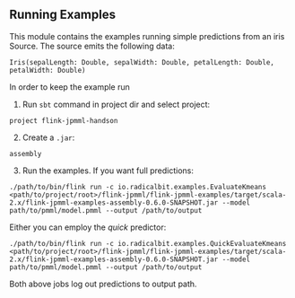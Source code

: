 ## Running Examples
This module contains the examples running simple predictions from an iris Source.
The source emits the following data: 
```
Iris(sepalLength: Double, sepalWidth: Double, petalLength: Double, petalWidth: Double)
```
In order to keep the example run

1) Run `sbt` command in project dir and select project:
```
project flink-jpmml-handson
```

2) Create a `.jar`:
```
assembly
``` 

3) Run the examples. If you want full predictions:
```
./path/to/bin/flink run -c io.radicalbit.examples.EvaluateKmeans <path/to/project/root>/flink-jpmml/flink-jpmml-examples/target/scala-2.x/flink-jpmml-examples-assembly-0.6.0-SNAPSHOT.jar --model path/to/pmml/model.pmml --output /path/to/output
```
Either you can employ the _quick_ predictor:
```
./path/to/bin/flink run -c io.radicalbit.examples.QuickEvaluateKmeans <path/to/project/root>/flink-jpmml/flink-jpmml-examples/target/scala-2.x/flink-jpmml-examples-assembly-0.6.0-SNAPSHOT.jar --model path/to/pmml/model.pmml --output /path/to/output
```


Both above jobs log out predictions to output path.